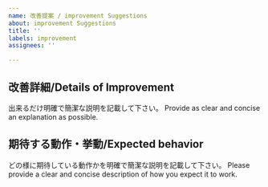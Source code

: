 ```yaml
---
name: 改善提案 / improvement Suggestions
about: improvement Suggestions
title: ''
labels: improvement
assignees: ''

---
```


## 改善詳細/Details of Improvement

出来るだけ明確で簡潔な説明を記載して下さい。
Provide as clear and concise an explanation as possible.

## 期待する動作・挙動/Expected behavior

どの様に期待している動作かを明確で簡潔な説明を記載して下さい。
Please provide a clear and concise description of how you expect it to work.
